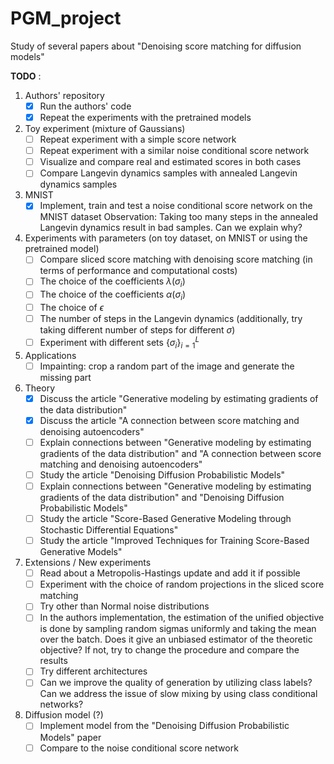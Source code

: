 # PGM_project
Study of several papers about "Denoising score matching for diffusion models"

**TODO** : 
1. Authors' repository
   - [x] Run the authors' code
   - [x] Repeat the experiments with the pretrained models

2. Toy experiment (mixture of Gaussians)
   - [ ] Repeat experiment with a simple score network
   - [ ] Repeat experiment with a similar noise conditional score network
   - [ ] Visualize and compare real and estimated scores in both cases
   - [ ] Compare Langevin dynamics samples with annealed Langevin dynamics samples

3. MNIST
   - [x] Implement, train and test a noise conditional score network on the MNIST dataset
         Observation: Taking too many steps in the annealed Langevin dynamics result in bad samples. Can we explain why?

4. Experiments with parameters (on toy dataset, on MNIST or using the pretrained model)
   - [ ] Compare sliced score matching with denoising score matching (in terms of performance and computational costs)
   - [ ] The choice of the coefficients $\lambda(\sigma_i)$
   - [ ] The choice of the coefficients $\alpha(\sigma_i)$
   - [ ] The choice of $\epsilon$
   - [ ] The number of steps in the Langevin dynamics (additionally, try taking different number of steps for different $\sigma$)
   - [ ] Experiment with different sets $\{\sigma_i\}_{i = 1}^L$

6. Applications
   - [ ] Impainting: crop a random part of the image and generate the missing part

7. Theory
   - [x] Discuss the article "Generative modeling by estimating gradients of the data distribution"
   - [x] Discuss the article "A connection between score matching and denoising autoencoders"
   - [ ] Explain connections between "Generative modeling by estimating gradients of the data distribution" and  "A connection between score matching and denoising autoencoders"
   - [ ] Study the article "Denoising Diffusion Probabilistic Models"
   - [ ] Explain connections between "Generative modeling by estimating gradients of the data distribution" and "Denoising Diffusion Probabilistic Models"
   - [ ] Study the article "Score-Based Generative Modeling through Stochastic Differential Equations"
   - [ ] Study the article "Improved Techniques for Training Score-Based Generative Models"

9. Extensions / New experiments
   - [ ] Read about a Metropolis-Hastings update and add it if possible
   - [ ] Experiment with the choice of random projections in the sliced score matching
   - [ ] Try other than Normal noise distributions
   - [ ] In the authors implementation, the estimation of the unified objective is done by sampling random sigmas uniformly and taking the mean over the batch. Does it give an unbiased estimator of the theoretic objective? If not, try to change the procedure and compare the results
   - [ ] Try different architectures
   - [ ] Can we improve the quality of generation by utilizing class labels? Can we address the issue of slow mixing by using class conditional networks?
   
10. Diffusion model (?)
    - [ ] Implement model from the "Denoising Diffusion Probabilistic Models" paper
    - [ ] Compare to the noise conditional score network
